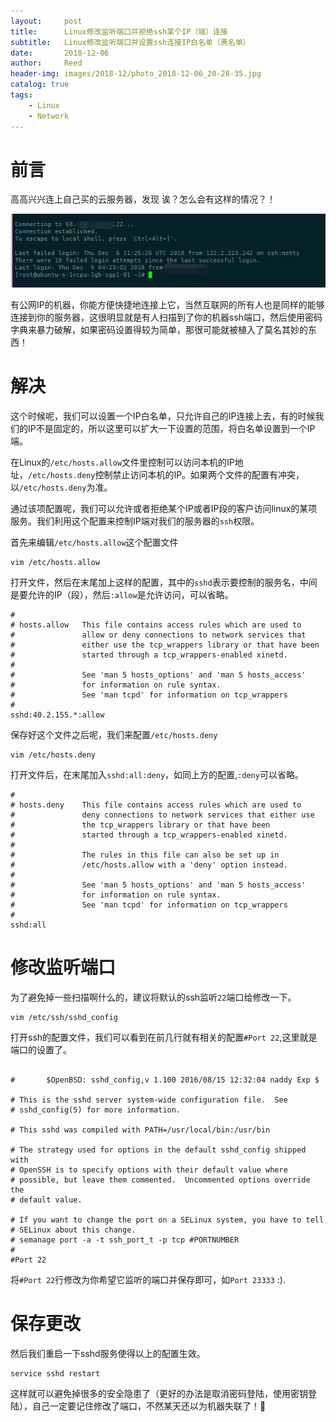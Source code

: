 ```yaml
---
layout:     post
title:      Linux修改监听端口并拒绝ssh某个IP（端）连接
subtitle:   Linux修改监听端口并设置ssh连接IP白名单（黑名单）
date:       2018-12-06
author:     Reed
header-img: images/2018-12/photo_2018-12-06_20-28-35.jpg
catalog: true
tags:
    - Linux
    - Network
---
```


# 前言

高高兴兴连上自己买的云服务器，发现 诶？怎么会有这样的情况？！

![](/images/2018-12/06201145.png)

有公网IP的机器，你能方便快捷地连接上它，当然互联网的所有人也是同样的能够连接到你的服务器，这很明显就是有人扫描到了你的机器ssh端口，然后使用密码字典来暴力破解，如果密码设置得较为简单，那很可能就被植入了莫名其妙的东西！

# 解决

这个时候呢，我们可以设置一个IP白名单，只允许自己的IP连接上去，有的时候我们的IP不是固定的，所以这里可以扩大一下设置的范围，将白名单设置到一个IP端。

在Linux的`/etc/hosts.allow`文件里控制可以访问本机的IP地址，`/etc/hosts.deny`控制禁止访问本机的IP。如果两个文件的配置有冲突，以`/etc/hosts.deny`为准。

通过该项配置呢，我们可以允许或者拒绝某个IP或者IP段的客户访问linux的某项服务。我们利用这个配置来控制IP端对我们的服务器的`ssh`权限。

首先来编辑`/etc/hosts.allow`这个配置文件
```
vim /etc/hosts.allow
```
打开文件，然后在末尾加上这样的配置，其中的`sshd`表示要控制的服务名，中间是要允许的IP（段），然后`:allow`是允许访问，可以省略。
```
#
# hosts.allow   This file contains access rules which are used to
#               allow or deny connections to network services that
#               either use the tcp_wrappers library or that have been
#               started through a tcp_wrappers-enabled xinetd.
#
#               See 'man 5 hosts_options' and 'man 5 hosts_access'
#               for information on rule syntax.
#               See 'man tcpd' for information on tcp_wrappers
#
sshd:40.2.155.*:allow
```
保存好这个文件之后呢，我们来配置`/etc/hosts.deny`
```
vim /etc/hosts.deny
```
打开文件后，在末尾加入`sshd:all:deny`，如同上方的配置,`:deny`可以省略。
```
#
# hosts.deny    This file contains access rules which are used to
#               deny connections to network services that either use
#               the tcp_wrappers library or that have been
#               started through a tcp_wrappers-enabled xinetd.
#
#               The rules in this file can also be set up in
#               /etc/hosts.allow with a 'deny' option instead.
#
#               See 'man 5 hosts_options' and 'man 5 hosts_access'
#               for information on rule syntax.
#               See 'man tcpd' for information on tcp_wrappers
#
sshd:all
```

# 修改监听端口
为了避免掉一些扫描啊什么的，建议将默认的ssh监听`22`端口给修改一下。
```
vim /etc/ssh/sshd_config
```
打开ssh的配置文件，我们可以看到在前几行就有相关的配置`#Port 22`,这里就是端口的设置了。
```

#       $OpenBSD: sshd_config,v 1.100 2016/08/15 12:32:04 naddy Exp $

# This is the sshd server system-wide configuration file.  See
# sshd_config(5) for more information.

# This sshd was compiled with PATH=/usr/local/bin:/usr/bin

# The strategy used for options in the default sshd_config shipped with
# OpenSSH is to specify options with their default value where
# possible, but leave them commented.  Uncommented options override the
# default value.

# If you want to change the port on a SELinux system, you have to tell
# SELinux about this change.
# semanage port -a -t ssh_port_t -p tcp #PORTNUMBER
#
#Port 22
```
将`#Port 22`行修改为你希望它监听的端口并保存即可，如`Port 23333` :).

# 保存更改

然后我们重启一下sshd服务使得以上的配置生效。
```
service sshd restart
```
这样就可以避免掉很多的安全隐患了（更好的办法是取消密码登陆，使用密钥登陆），自己一定要记住修改了端口，不然某天还以为机器失联了！🤣
